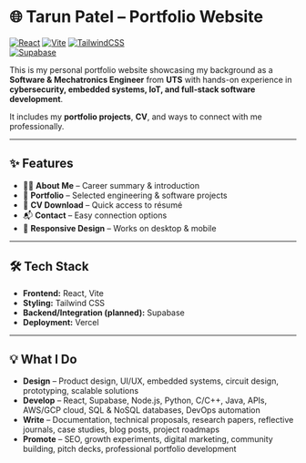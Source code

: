 # 🌐 Tarun Patel – Portfolio Website

[![React](https://img.shields.io/badge/React-20232A?style=for-the-badge&logo=react&logoColor=61DAFB)](https://reactjs.org/) 
[![Vite](https://img.shields.io/badge/Vite-646CFF?style=for-the-badge&logo=vite&logoColor=FFD62E)](https://vitejs.dev/) 
[![TailwindCSS](https://img.shields.io/badge/TailwindCSS-38B2AC?style=for-the-badge&logo=tailwind-css&logoColor=white)](https://tailwindcss.com/)  
[![Supabase](https://img.shields.io/badge/Supabase-3ECF8E?style=for-the-badge&logo=supabase&logoColor=white)](https://supabase.com/)  

This is my personal portfolio website showcasing my background as a **Software & Mechatronics Engineer** from **UTS** with hands-on experience in **cybersecurity, embedded systems, IoT, and full-stack software development**.  

It includes my **portfolio projects**, **CV**, and ways to connect with me professionally.

---

## ✨ Features

- 🧑‍💻 **About Me** – Career summary & introduction  
- 📂 **Portfolio** – Selected engineering & software projects  
- 📄 **CV Download** – Quick access to résumé  
- 📬 **Contact** – Easy connection options  
- 📱 **Responsive Design** – Works on desktop & mobile  

---

## 🛠️ Tech Stack

- **Frontend:** React, Vite  
- **Styling:** Tailwind CSS  
- **Backend/Integration (planned):** Supabase  
- **Deployment:** Vercel  

---
## 💡 What I Do

- **Design** – Product design, UI/UX, embedded systems, circuit design, prototyping, scalable solutions  
- **Develop** – React, Supabase, Node.js, Python, C/C++, Java, APIs, AWS/GCP cloud, SQL & NoSQL databases, DevOps automation  
- **Write** – Documentation, technical proposals, research papers, reflective journals, case studies, blog posts, project roadmaps  
- **Promote** – SEO, growth experiments, digital marketing, community building, pitch decks, professional portfolio development  

